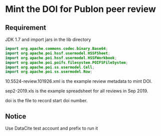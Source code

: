 # Mint the DOI for Publon peer review

## Requirement

JDK 1.7 and import jars in the lib directory

```java
import org.apache.commons.codec.binary.Base64;
import org.apache.poi.hssf.usermodel.HSSFSheet;
import org.apache.poi.hssf.usermodel.HSSFWorkbook;
import org.apache.poi.poifs.filesystem.POIFSFileSystem;
import org.apache.poi.ss.usermodel.Cell;
import org.apache.poi.ss.usermodel.Row;
```
10.5524-review.101926.xml is the example review metadata to mint DOI.

sep2-2019.xls is the example spreadsheet for all reviews in Sep 2019.

doi is the file to record start doi number.

## Notice
Use DataCite test account and prefix to run it

